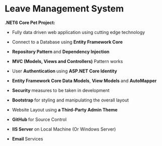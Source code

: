 # Leave Management System
<p><strong>.NET6 Core Pet Project: </strong></p>
<ul>
    <li><p>Fully data driven web application using cutting edge technology </p></li>
    <li><p>Connect to a Database using <strong>Entity Framework Core</strong></p></li>
    <li><p><strong>Repository Pattern </strong>and <strong>Dependency Injection</strong></p></li>
    <li><p><strong>MVC (Models, Views and Controllers)</strong> Pattern works</p></li>
    <li><p>User <strong>Authentication </strong>using <strong>ASP.NET Core Identity</strong></p></li>
    <li><p><strong>Entity Framework Core Data</strong> <strong>Models</strong>, <strong>View Models </strong>and <strong>AutoMapper </strong></p></li>
    <li><p><strong>Security </strong>measures to be taken in development </p></li>
    <li><p><strong>Bootstrap </strong>for styling and manipulating the overall layout</p></li>
    <li><p>Website Layout using <strong>a Third-Party Admin Theme</strong></p></li>
    <li><p><strong>GitHub </strong>for Source Control</p></li>
    <li><p><strong> IIS Server</strong> on Local Machine (Or Windows Server)</p></li>
    <li><p><strong>Email </strong>Services </p><p><br></p></li>
</ul><p><strong>
